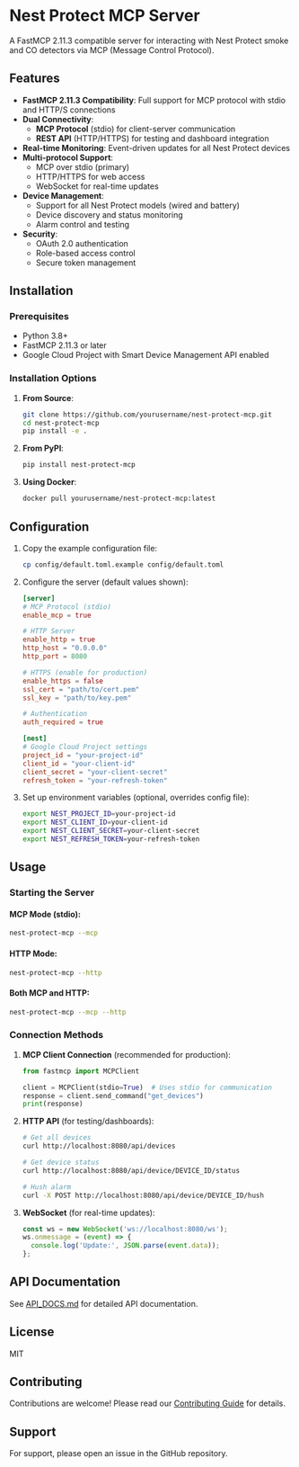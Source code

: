 # Nest Protect MCP Server

A FastMCP 2.11.3 compatible server for interacting with Nest Protect smoke and CO detectors via MCP (Message Control Protocol).

## Features

- **FastMCP 2.11.3 Compatibility**: Full support for MCP protocol with stdio and HTTP/S connections
- **Dual Connectivity**:
  - **MCP Protocol** (stdio) for client-server communication
  - **REST API** (HTTP/HTTPS) for testing and dashboard integration
- **Real-time Monitoring**: Event-driven updates for all Nest Protect devices
- **Multi-protocol Support**:
  - MCP over stdio (primary)
  - HTTP/HTTPS for web access
  - WebSocket for real-time updates
- **Device Management**:
  - Support for all Nest Protect models (wired and battery)
  - Device discovery and status monitoring
  - Alarm control and testing
- **Security**:
  - OAuth 2.0 authentication
  - Role-based access control
  - Secure token management

## Installation

### Prerequisites
- Python 3.8+
- FastMCP 2.11.3 or later
- Google Cloud Project with Smart Device Management API enabled

### Installation Options

1. **From Source**:
   ```bash
   git clone https://github.com/yourusername/nest-protect-mcp.git
   cd nest-protect-mcp
   pip install -e .
   ```

2. **From PyPI**:
   ```bash
   pip install nest-protect-mcp
   ```

3. **Using Docker**:
   ```bash
   docker pull yourusername/nest-protect-mcp:latest
   ```

## Configuration

1. Copy the example configuration file:
   ```bash
   cp config/default.toml.example config/default.toml
   ```

2. Configure the server (default values shown):
   ```toml
   [server]
   # MCP Protocol (stdio)
   enable_mcp = true
   
   # HTTP Server
   enable_http = true
   http_host = "0.0.0.0"
   http_port = 8080
   
   # HTTPS (enable for production)
   enable_https = false
   ssl_cert = "path/to/cert.pem"
   ssl_key = "path/to/key.pem"
   
   # Authentication
   auth_required = true
   
   [nest]
   # Google Cloud Project settings
   project_id = "your-project-id"
   client_id = "your-client-id"
   client_secret = "your-client-secret"
   refresh_token = "your-refresh-token"
   ```

3. Set up environment variables (optional, overrides config file):
   ```bash
   export NEST_PROJECT_ID=your-project-id
   export NEST_CLIENT_ID=your-client-id
   export NEST_CLIENT_SECRET=your-client-secret
   export NEST_REFRESH_TOKEN=your-refresh-token
   ```

## Usage

### Starting the Server

#### MCP Mode (stdio):
```bash
nest-protect-mcp --mcp
```

#### HTTP Mode:
```bash
nest-protect-mcp --http
```

#### Both MCP and HTTP:
```bash
nest-protect-mcp --mcp --http
```

### Connection Methods

1. **MCP Client Connection** (recommended for production):
   ```python
   from fastmcp import MCPClient
   
   client = MCPClient(stdio=True)  # Uses stdio for communication
   response = client.send_command("get_devices")
   print(response)
   ```

2. **HTTP API** (for testing/dashboards):
   ```bash
   # Get all devices
   curl http://localhost:8080/api/devices
   
   # Get device status
   curl http://localhost:8080/api/device/DEVICE_ID/status
   
   # Hush alarm
   curl -X POST http://localhost:8080/api/device/DEVICE_ID/hush
   ```

3. **WebSocket** (for real-time updates):
   ```javascript
   const ws = new WebSocket('ws://localhost:8080/ws');
   ws.onmessage = (event) => {
     console.log('Update:', JSON.parse(event.data));
   };
   ```

## API Documentation

See [API_DOCS.md](docs/API_DOCS.md) for detailed API documentation.

## License

MIT

## Contributing

Contributions are welcome! Please read our [Contributing Guide](CONTRIBUTING.md) for details.

## Support

For support, please open an issue in the GitHub repository.
